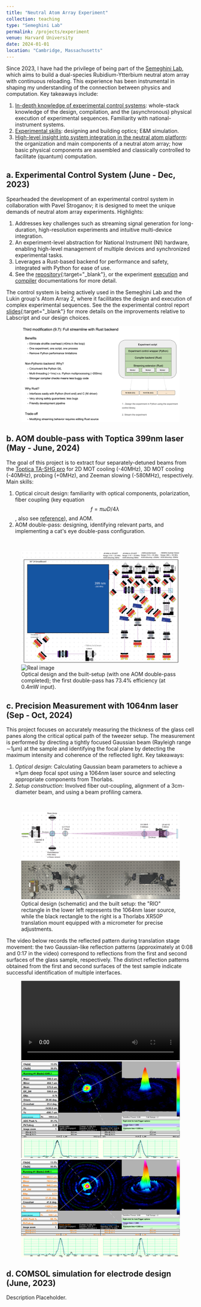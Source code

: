 ```yaml
---
title: "Neutral Atom Array Experiment"
collection: teaching
type: "Semeghini Lab"
permalink: /projects/experiment
venue: Harvard University
date: 2024-01-01
location: "Cambridge, Massachusetts"
---
```


Since 2023, I have had the privilege of 
being part of the [Semeghini Lab](https://semeghini.seas.harvard.edu/research-2/), 
which aims to  build a dual-species Rubidium-Ytterbium neutral atom array 
with continuous reloading. This experience has been instrumental in 
shaping my understanding of the connection between physics and computation. 
Key takeaways include: 

1. <u>In-depth knowledge of experimental control systems</u>: 
    whole-stack knowledge of the design, compilation, and the (asynchronous) 
    physical execution of experimental sequences. Familiarity with 
    national-instrument systems. 
2. <u>Experimental skills</u>: 
    designing and building optics; E&M simulation.  
3. <u>High-level insight into system integration in the neutral atom platform</u>: 
    the organization and main components of a neutral atom array; 
    how basic physical components are assembled
    and classically controlled to facilitate (quantum) computation. 


a. Experimental Control System (June - Dec, 2023)
------

Spearheaded the development of an 
experimental control system in collaboration with Pavel Stroganov; 
it is designed to meet the unique demands of neutral atom array experiments. 
Highlights: 

1. Addresses key challenges such as streaming signal 
    generation for long-duration, high-resolution experiments and intuitive multi-device integration.
2. An experiment-level abstraction for National Instrument (NI) hardware, 
    enabling high-level management of multiple devices and synchronized experimental tasks. 
3. Leverages a Rust-based backend for performance and safety, integrated with Python for ease of use. 
4. See the [repository](https://github.com/Semeghini-Lab/NI-experiment-control){:target="_blank"}, or 
    the experiment [execution](https://docs.rs/niexpctrl_backend/0.1.0/niexpctrl_backend/) 
    and [compiler](https://docs.rs/nicompiler_backend/0.3.0/nicompiler_backend) 
    documentations for more detail. 

The control system is being actively used in the Semeghini Lab and the Lukin group's Atom Array 2, 
where it facilitates the design and execution of complex experimental sequences. See the the experimental control report [slides](https://nlyu1.github.io/files/Experimental_control_capstone.pdf){:target="_blank"} for more details on the improvements relative to Labscript and our design choices. 
<br/>
<figure>
  <img src='/images/experiments/Expctrl_schematic.png' alt='Overview of experimental control system.'>
</figure>

b. AOM double-pass with Toptica 399nm laser (May - June, 2024)
------

The goal of this project is to extract four separately-detuned beams from the [Toptica TA-SHG pro](https://www.toptica.com/products/tunable-diode-lasers/frequency-converted-lasers/ta-shg-pro) for 2D MOT cooling (-40MHz), 3D MOT cooling (-40MHz), probing (+0MHz), and Zeeman slowing (-580MHz), respectively. 
Main skills: 

1. Optical circuit design: familiarity with optical components, polarization, 
    fiber coupling (key equation $$f=\pi \omega D/4\lambda$$, also see [reference](https://www.newport.com/medias/sys_master/images/images/h04/h2a/9131726962718/Tech-Note-14-Fiber-Coupling.pdf)), and AOM. 
2. AOM double-pass: designing, identifying relevant parts, and implementing a cat's eye double-pass configuration. 
<br/>
<figure>
  <img src='/images/experiments/SHGOpticalPath.png' alt='Illustrator design'>
  <br/>
  <img src='/images/experiments/SHGImage.png' alt='Real image'>
  <figcaption>Optical design and the built-setup (with one AOM double-pass completed); the first double-pass has 73.4% efficiency (at 0.4mW input). </figcaption>
</figure>

c. Precision Measurement with 1064nm laser (Sep - Oct, 2024)
------

This project focuses on accurately measuring the thickness of the glass cell panes along the critical optical path of the tweezer setup. The measurement is performed by directing a tightly focused Gaussian beam (Rayleigh range ∼1μm) at the sample and identifying the focal plane by detecting the maximum intensity and coherence of the reflected light. Key takeaways: 

1. *Optical design*: Calculating Gaussian beam parameters to achieve a ≈1μm deep focal spot using a 1064nm laser source and selecting appropriate components from Thorlabs.
2. *Setup construction*: Involved fiber out-coupling, alignment of a 3cm-diameter beam, and using a beam profiling camera. 

<br/>
<figure>
  <img src='/images/experiments/4surface_design.png' alt='Illustrator design'>
  <br/>
  <img src='/images/experiments/4surface_real.JPG' alt='Real image'>
  <figcaption>Optical design (schematic) and the built setup: the "RIO" rectangle in the lower left represents the 1064nm laser source, while the black rectangle to the right is a Thorlabs XR50P translation mount equipped with a micrometer for precise adjustments. </figcaption>
</figure>

The video below records the reflected pattern during translation stage movement: the two Gaussian-like reflection patterns (approximately at 0:08 and 0:17 in the video) correspond to reflections from the first and second surfaces of the glass sample, respectively. The distinct reflection patterns obtained from the first and second surfaces of the test sample indicate successful identification of multiple interfaces.
<br/>
<figure>
<video style="width: 100%; max-width: 800px;" controls>
  <source src="/images/experiments/4surface_video.mp4" type="video/mp4">
  Your browser does not support the video tag.
</video>
<img src='/images/experiments/4surface_reflect1.png' alt='Reflection view 1'>
<br/>
<img src='/images/experiments/4surface_reflect2.png' alt='Reflection view 2'>
</figure>

d. COMSOL simulation for electrode design (June, 2023)
------

Description Placeholder.